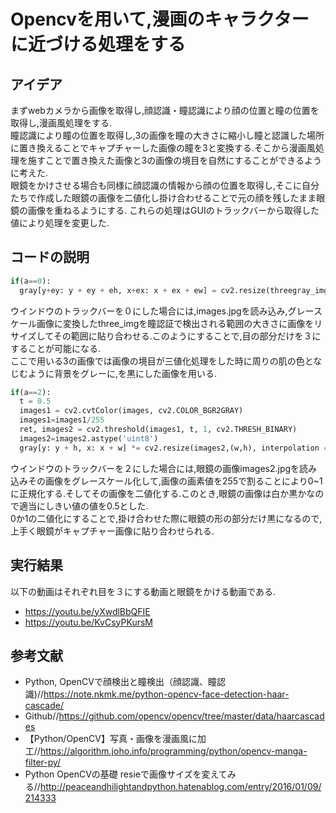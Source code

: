 # Opencvを用いて,漫画のキャラクターに近づける処理をする

## アイデア
まずwebカメラから画像を取得し,顔認識・瞳認識により顔の位置と瞳の位置を取得し,漫画風処理をする.  
瞳認識により瞳の位置を取得し,3の画像を瞳の大きさに縮小し瞳と認識した場所に置き換えることでキャプチャーした画像の瞳を3と変換する.そこから漫画風処理を施すことで置き換えた画像と3の画像の境目を自然にすることができるように考えた.  
眼鏡をかけさせる場合も同様に顔認識の情報から顔の位置を取得し,そこに自分たちで作成した眼鏡の画像を二値化し掛け合わせることで元の顔を残したまま眼鏡の画像を重ねるようにする.
これらの処理はGUIのトラックバーから取得した値により処理を変更した.

## コードの説明
```python
if(a==0):
  gray[y+ey: y + ey + eh, x+ex: x + ex + ew] = cv2.resize(threegray_img,(ew,eh), interpolation = cv2.INTER_AREA)
```
ウインドウのトラックバーを０にした場合には,images.jpgを読み込み,グレースケール画像に変換したthree_imgを瞳認証で検出される範囲の大きさに画像をリサイズしてその範囲に貼り合わせる.このようにすることで,目の部分だけを３にすることが可能になる.  
ここで用いる3の画像では画像の境目が三値化処理をした時に周りの肌の色となじむように背景をグレーに,を黒にした画像を用いる.


```python
if(a==2):
  t = 0.5
  images1 = cv2.cvtColor(images, cv2.COLOR_BGR2GRAY)
  images1=images1/255
  ret, images2 = cv2.threshold(images1, t, 1, cv2.THRESH_BINARY)
  images2=images2.astype('uint8')
  gray[y: y + h, x: x + w] *= cv2.resize(images2,(w,h), interpolation = cv2.INTER_AREA)
```
ウインドウのトラックバーを２にした場合には,眼鏡の画像images2.jpgを読み込みその画像をグレースケール化して,画像の画素値を255で割ることにより0~1に正規化する.そしてその画像を二値化する.このとき,眼鏡の画像は白か黒かなので適当にしきい値の値を0.5とした.  
0か1の二値化にすることで,掛け合わせた際に眼鏡の形の部分だけ黒になるので,上手く眼鏡がキャプチャー画像に貼り合わせられる.


## 実行結果
以下の動画はそれぞれ目を３にする動画と眼鏡をかける動画である.
- https://youtu.be/yXwdlBbQFIE  
- https://youtu.be/KvCsyPKursM


## 参考文献
-  Python, OpenCVで顔検出と瞳検出（顔認識、瞳認識)//https://note.nkmk.me/python-opencv-face-detection-haar-cascade/
- Github//https://github.com/opencv/opencv/tree/master/data/haarcascades
- 【Python/OpenCV】写真・画像を漫画風に加工//https://algorithm.joho.info/programming/python/opencv-manga-filter-py/
-  Python OpenCVの基礎 resieで画像サイズを変えてみる//http://peaceandhilightandpython.hatenablog.com/entry/2016/01/09/214333
